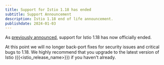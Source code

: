 ```yaml
---
title: Support for Istio 1.18 has ended
subtitle: Support Announcement
description: Istio 1.18 end of life announcement.
publishdate: 2024-01-03
---
```


As [previously announced](/news/support/announcing-1.18-eol/), support for Istio 1.18 has now officially ended.

At this point we will no longer back-port fixes for security issues and critical bugs to 1.18. We highly recommend that
you upgrade to the latest version of Istio ({{<istio_release_name>}}) if you haven't already.
